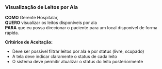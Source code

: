 ### Visualização de Leitos por Ala

**COMO** Gerente Hospitalar,  
**QUERO** visualizar os leitos disponíveis por ala  
**PARA** que eu possa direcionar o paciente para um local disponível de forma rápida.   

**Critérios de Aceitação:**

- Deve ser possível filtrar leitos por ala e por status (livre, ocupado)  
- A tela deve indicar claramente o status de cada leito  
- O sistema deve permitir atualizar o status do leito posteriormente  
